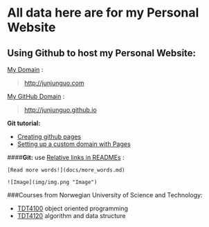 All data here are for my Personal Website
===

Using Github to host my Personal Website:
--
[My Domain][1] :            

> http://junjunguo.com

[My GitHub Domain][2] :     

> http://junjunguo.github.io

**Git tutorial:**

 - [Creating github pages][3]                  
 - [Setting up a custom domain with Pages][4]

####**Git:** use [Relative links in READMEs][6] : 
```
[Read more words!](docs/more_words.md)
```

```
![Image](img/img.png "Image")
``` 


###Courses from  Norwegian University of Science and Technology:

  - [TDT4100] object oriented programming
  - [TDT4120] algorithm and data structure




[TDT4100]:http://junjunguo.com/TDT4100
[TDT4120]:http://junjunguo.com/TDT4120
[1]: http://junjunguo.com/
[2]: http://junjunguo.github.io
[3]: https://pages.github.com/
[4]: https://help.github.com/articles/setting-up-a-custom-domain-with-pages
[5]:https://en.wikipedia.org/wiki/Markdown
[6]:https://help.github.com/articles/relative-links-in-readmes
